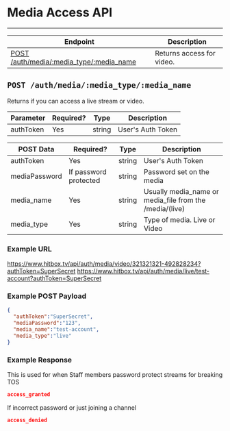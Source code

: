 # Media Access API
***

| Endpoint | Description |
| ---- | --------------- |
| [POST /auth/media/:media_type/:media_name](/auth/media_access.md#post-authmediamedia_typemedia_name) | Returns access for video. |

## `POST /auth/media/:media_type/:media_name`

Returns if you can access a live stream or video.

| Parameter | Required? | Type | Description |
| --- | --- | --- | --- |
| authToken | Yes | string | User's Auth Token |

| POST Data | Required? | Type | Description |
| --- | --- | --- | --- |
| authToken | Yes | string | User's Auth  Token |
| mediaPassword | If password protected | string | Password set on the media |
| media_name | Yes | string | Usually media_name or media_file from the /media/(live)|(video) endpoint |
| media_type | Yes | string | Type of media. Live or Video |

### Example URL

https://www.hitbox.tv/api/auth/media/video/321321321-492828234?authToken=SuperSecret
https://www.hitbox.tv/api/auth/media/live/test-account?authToken=SuperSecret

### Example POST Payload

```json
{
  "authToken":"SuperSecret",
  "mediaPassword":"123",
  "media_name":"test-account",
  "media_type":"live"
}
```

### Example Response 

This is used for when Staff members password protect streams for breaking TOS

```json
access_granted
```

If incorrect password or just joining a channel

```json
access_denied
```

